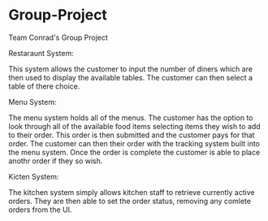 # Group-Project
Team Conrad's Group Project

Restaraunt System:

This system allows the customer to input the number of diners which are then used to display the available tables.
The customer can then select a table of there choice.

Menu System:

The menu system holds all of the menus. The customer has the option to look through all of the available food items selecting
items they wish to add to their order. This order is then submitted and the customer pays for that order. The customer can then 
their order with the tracking system built into the menu system. Once the order is complete the customer is able to place anothr
order if they so wish.

Kicten System:

The kitchen system simply allows kitchen staff to retrieve currently active orders. They are then able to set the order status,
removing any comlete orders from the UI.
